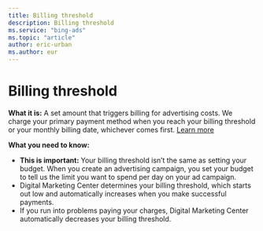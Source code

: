 ```yaml
---
title: Billing threshold
description: Billing threshold
ms.service: "bing-ads"
ms.topic: "article"
author: eric-urban
ms.author: eur
---
```


# Billing threshold

**What it is:** A set amount that triggers billing for advertising costs. We charge your primary payment method when you reach your billing threshold or your monthly billing date, whichever comes first. [Learn more](../hlp_DMC_CONC_BillingThreshold.md)

**What you need to know:**
- **This is important:** Your billing threshold isn’t the same as setting your budget. When you create an advertising campaign, you set your budget to tell us the limit you want to spend per day on your ad campaign.
- Digital Marketing Center determines your billing threshold, which starts out low and automatically increases when you make successful payments.
- If you run into problems paying your charges, Digital Marketing Center automatically decreases your billing threshold.


